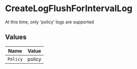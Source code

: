 # CreateLogFlushForIntervalLog

At this time, only 'policy' logs are supported


## Values

| Name     | Value    |
| -------- | -------- |
| `Policy` | policy   |